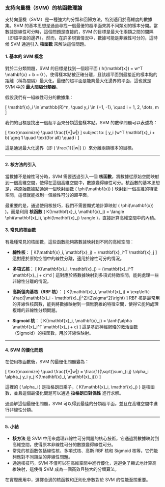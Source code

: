 ### **支持向量機（SVM）的核函數理論**

支持向量機（SVM）是一種強大的分類和回歸方法，特別適用於高維度的數據集。SVM 的基本思想是通過尋找一個最優的超平面來將不同類別的樣本分開。當數據是線性可分時，這個問題是直接的，SVM 的目標是最大化兩類之間的間隔（即超平面的邊界）。然而，在許多現實情況中，數據可能是非線性可分的，這時候 SVM 通過引入 **核函數** 來解決這個問題。

#### **1. 基本的 SVM 概念**
對於二分類問題，SVM 的目標是找到一個超平面 \( h(\mathbf{x}) = w^T \mathbf{x} + b = 0 \)，使得樣本點被正確分離，且該超平面到最接近的樣本點的距離（稱為間隔）最大化。最優的超平面是能夠最大化邊界的平面，這也就是 SVM 中的 **最大間隔分類器**。

假設我們有一組線性可分的數據集：

\[
\mathbf{x}_i \in \mathbb{R}^n, \quad y_i \in \{+1, -1\}, \quad i = 1, 2, \dots, m
\]

我們的目標是找出一個超平面來分類這些樣本點。SVM 的數學問題可以表述為：

\[
\text{maximize} \quad \frac{1}{\|w\|}
\]
subject to:
\[
y_i (w^T \mathbf{x}_i + b) \geq 1 \quad \text{for all} \quad i
\]

這是通過最大化邊界（即 \( \frac{1}{\|w\|} \)）來分離兩類樣本的目標。

---

#### **2. 核方法的引入**
當數據不是線性可分時，SVM 需要透過引入一個 **核函數**，將數據從原始空間映射到一個高維空間，使得在這個高維空間中，數據變得線性可分。核函數的基本思想是，將原始數據點通過一個映射函數 \( \phi(\mathbf{x}) \) 映射到一個高維的特徵空間，這樣就能找到一個線性可分的超平面。

最重要的是，通過使用核技巧，我們不需要顯式地計算映射 \( \phi(\mathbf{x}) \)，而是利用 **核函數** \( K(\mathbf{x}_i, \mathbf{x}_j) = \langle \phi(\mathbf{x}_i), \phi(\mathbf{x}_j) \rangle \)，直接計算高維空間中的內積。

#### **3. 常見的核函數**
有幾種常見的核函數，這些函數能夠將數據映射到不同的高維空間：

- **線性核**：
  \[
  K(\mathbf{x}_i, \mathbf{x}_j) = \mathbf{x}_i^T \mathbf{x}_j
  \]
  這對應於原始空間中的線性分離，適用於線性可分的情況。

- **多項式核**：
  \[
  K(\mathbf{x}_i, \mathbf{x}_j) = (\mathbf{x}_i^T \mathbf{x}_j + c)^d
  \]
  這對應於將數據映射到多項式特徵空間，能夠處理一些非線性分離的情況。

- **高斯徑向基核（RBF 核）**：
  \[
  K(\mathbf{x}_i, \mathbf{x}_j) = \exp\left(-\frac{\|\mathbf{x}_i - \mathbf{x}_j\|^2}{2\sigma^2}\right)
  \]
  RBF 核是最常用的非線性核函數，能夠將數據映射到一個無窮維的特徵空間，使得它能夠處理複雜的非線性分類問題。

- **Sigmoid 核**：
  \[
  K(\mathbf{x}_i, \mathbf{x}_j) = \tanh(\alpha \mathbf{x}_i^T \mathbf{x}_j + c)
  \]
  這是基於神經網絡的激活函數（Sigmoid）的核函數，用於非線性映射。

---

#### **4. SVM 的優化問題**
在使用核函數後，SVM 的最優化問題變為：

\[
\text{maximize} \quad \frac{1}{\|w\|} = \frac{1}{\sqrt{\sum_{i,j} \alpha_i \alpha_j y_i y_j K(\mathbf{x}_i, \mathbf{x}_j)}}
\]

這裡的 \( \alpha_i \) 是拉格朗日乘子，\( K(\mathbf{x}_i, \mathbf{x}_j) \) 是核函數，並且這個最優化問題可以通過 **拉格朗日對偶性** 進行求解。

通過解這個最優化問題，SVM 可以得到最佳的分類超平面，並且在高維空間中進行非線性分類。

---

#### **5. 小結**
- **核方法** 是 SVM 中用來處理非線性可分問題的核心技術，它通過將數據映射到高維空間，使得原本非線性可分的數據變得線性可分。
- 常見的核函數包括線性核、多項式核、高斯 RBF 核和 Sigmoid 核等，它們能夠應對不同類型的非線性問題。
- 通過核技巧，SVM 不僅可以在高維空間中進行優化，還避免了顯式地計算高維映射，這使得 SVM 成為一個高效且強大的分類算法。

在實際應用中，選擇合適的核函數和正則化參數對於 SVM 的性能至關重要。